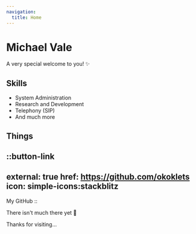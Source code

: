 ```yaml
---
navigation:
  title: Home
---
```


# Michael Vale

A very special welcome to you! ✨

## Skills

- System Administration
- Research and Development
- Telephony (SIP)
- And much more

## Things

::button-link
---
external: true
href: https://github.com/okoklets
icon: simple-icons:stackblitz
---
My GitHub
::

There isn't much there yet 🚀

Thanks for visiting...

##
